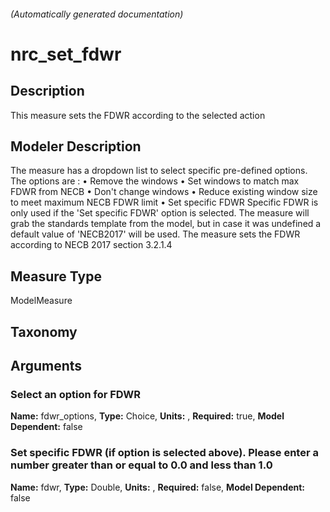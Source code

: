 

###### (Automatically generated documentation)

# nrc_set_fdwr

## Description
This measure sets the FDWR according to the selected action

## Modeler Description
The measure has a dropdown list to select specific pre-defined options. The options are :
    •	Remove the windows
    •	Set windows to match max FDWR from NECB
    •	Don't change windows
    •	Reduce existing window size to meet maximum NECB FDWR limit
    •	Set specific FDWR
    Specific FDWR is only used if the 'Set specific FDWR' option is selected.
    The measure will grab the standards template from the model, but in case it was undefined a default value of 'NECB2017' will be used.
    The measure sets the FDWR according to NECB 2017 section 3.2.1.4

## Measure Type
ModelMeasure

## Taxonomy


## Arguments


### Select an option for FDWR

**Name:** fdwr_options,
**Type:** Choice,
**Units:** ,
**Required:** true,
**Model Dependent:** false

### Set specific FDWR (if option is selected above). Please enter a number greater than or equal to 0.0 and less than 1.0

**Name:** fdwr,
**Type:** Double,
**Units:** ,
**Required:** false,
**Model Dependent:** false




